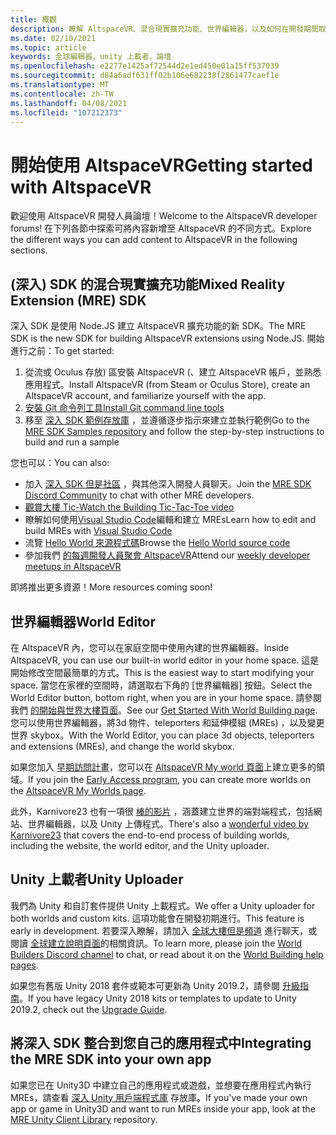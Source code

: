 ```yaml
---
title: 概觀
description: 瞭解 AltspaceVR、混合現實擴充功能、世界編輯器，以及如何在開發期間取得協助。
ms.date: 02/10/2021
ms.topic: article
keywords: 全球編輯器，unity 上載者，論壇
ms.openlocfilehash: e2277e1425af72544d2e1ed450e01a15ff537039
ms.sourcegitcommit: d84a6adf631ff02b106e682238f2861477caef1e
ms.translationtype: MT
ms.contentlocale: zh-TW
ms.lasthandoff: 04/08/2021
ms.locfileid: "107212373"
---
```

# <a name="getting-started-with-altspacevr"></a><span data-ttu-id="20a1b-104">開始使用 AltspaceVR</span><span class="sxs-lookup"><span data-stu-id="20a1b-104">Getting started with AltspaceVR</span></span>

<span data-ttu-id="20a1b-105">歡迎使用 AltspaceVR 開發人員論壇！</span><span class="sxs-lookup"><span data-stu-id="20a1b-105">Welcome to the AltspaceVR developer forums!</span></span> <span data-ttu-id="20a1b-106">在下列各節中探索可將內容新增至 AltspaceVR 的不同方式。</span><span class="sxs-lookup"><span data-stu-id="20a1b-106">Explore the different ways you can add content to AltspaceVR in the following sections.</span></span>

## <a name="mixed-reality-extension-mre-sdk"></a><span data-ttu-id="20a1b-107"> (深入) SDK 的混合現實擴充功能</span><span class="sxs-lookup"><span data-stu-id="20a1b-107">Mixed Reality Extension (MRE) SDK</span></span>

<span data-ttu-id="20a1b-108">深入 SDK 是使用 Node.JS 建立 AltspaceVR 擴充功能的新 SDK。</span><span class="sxs-lookup"><span data-stu-id="20a1b-108">The MRE SDK is the new SDK for building AltspaceVR extensions using Node.JS.</span></span> <span data-ttu-id="20a1b-109">開始進行之前：</span><span class="sxs-lookup"><span data-stu-id="20a1b-109">To get started:</span></span>

1. <span data-ttu-id="20a1b-110">從流或 Oculus 存放) 區安裝 AltspaceVR (、建立 AltspaceVR 帳戶，並熟悉應用程式。</span><span class="sxs-lookup"><span data-stu-id="20a1b-110">Install AltspaceVR (from Steam or Oculus Store), create an AltspaceVR account, and familiarize yourself with the app.</span></span>
2. [<span data-ttu-id="20a1b-111">安裝 Git 命令列工具</span><span class="sxs-lookup"><span data-stu-id="20a1b-111">Install Git command line tools</span></span>](https://git-scm.com/book/en/v2/Getting-Started-Installing-Git)
3. <span data-ttu-id="20a1b-112">移至 [深入 SDK 範例存放庫](https://github.com/Microsoft/mixed-reality-extension-sdk-samples) ，並遵循逐步指示來建立並執行範例</span><span class="sxs-lookup"><span data-stu-id="20a1b-112">Go to the [MRE SDK Samples repository](https://github.com/Microsoft/mixed-reality-extension-sdk-samples) and follow the step-by-step instructions to build and run a sample</span></span>

<span data-ttu-id="20a1b-113">您也可以：</span><span class="sxs-lookup"><span data-stu-id="20a1b-113">You can also:</span></span>

* <span data-ttu-id="20a1b-114">加入 [深入 SDK 但是社區](https://discord.com/invite/xyBcQec) ，與其他深入開發人員聊天。</span><span class="sxs-lookup"><span data-stu-id="20a1b-114">Join the [MRE SDK Discord Community](https://discord.com/invite/xyBcQec) to chat with other MRE developers.</span></span>
* [<span data-ttu-id="20a1b-115">觀賞大樓 Tic-</span><span class="sxs-lookup"><span data-stu-id="20a1b-115">Watch the Building Tic-Tac-Toe video</span></span>](https://www.youtube.com/watch?v=DQHrdK9JSXI&ab_channel=AltspaceVR)
* <span data-ttu-id="20a1b-116">瞭解如何使用[Visual Studio Code](https://github.com/Microsoft/mixed-reality-extension-sdk#using-visual-studio-code)編輯和建立 MREs</span><span class="sxs-lookup"><span data-stu-id="20a1b-116">Learn how to edit and build MREs with [Visual Studio Code](https://github.com/Microsoft/mixed-reality-extension-sdk#using-visual-studio-code)</span></span>
* <span data-ttu-id="20a1b-117">流覽 [Hello World 來源程式碼](https://github.com/Microsoft/mixed-reality-extension-sdk-samples/tree/master/samples/hello-world)</span><span class="sxs-lookup"><span data-stu-id="20a1b-117">Browse the [Hello World source code](https://github.com/Microsoft/mixed-reality-extension-sdk-samples/tree/master/samples/hello-world)</span></span>
* <span data-ttu-id="20a1b-118">參加我們 [的每週開發人員聚會 AltspaceVR](https://account.altvr.com/channels/sdk)</span><span class="sxs-lookup"><span data-stu-id="20a1b-118">Attend our [weekly developer meetups in AltspaceVR](https://account.altvr.com/channels/sdk)</span></span>

<span data-ttu-id="20a1b-119">即將推出更多資源！</span><span class="sxs-lookup"><span data-stu-id="20a1b-119">More resources coming soon!</span></span>

## <a name="world-editor"></a><span data-ttu-id="20a1b-120">世界編輯器</span><span class="sxs-lookup"><span data-stu-id="20a1b-120">World Editor</span></span>

<span data-ttu-id="20a1b-121">在 AltspaceVR 內，您可以在家庭空間中使用內建的世界編輯器。</span><span class="sxs-lookup"><span data-stu-id="20a1b-121">Inside AltspaceVR, you can use our built-in world editor in your home space.</span></span> <span data-ttu-id="20a1b-122">這是開始修改空間最簡單的方式。</span><span class="sxs-lookup"><span data-stu-id="20a1b-122">This is the easiest way to start modifying your space.</span></span> <span data-ttu-id="20a1b-123">當您在家裡的空間時，請選取右下角的 [世界編輯器] 按鈕。</span><span class="sxs-lookup"><span data-stu-id="20a1b-123">Select the World Editor button, bottom right, when you are in your home space.</span></span> <span data-ttu-id="20a1b-124">請參閱我們 [的開始與世界大樓頁面](../world-building/world-building-getting-started.md)。</span><span class="sxs-lookup"><span data-stu-id="20a1b-124">See our [Get Started With World Building page](../world-building/world-building-getting-started.md).</span></span> <span data-ttu-id="20a1b-125">您可以使用世界編輯器，將3d 物件、teleporters 和延伸模組 (MREs) ，以及變更世界 skybox。</span><span class="sxs-lookup"><span data-stu-id="20a1b-125">With the World Editor, you can place 3d objects, teleporters and extensions (MREs), and change the world skybox.</span></span>

<span data-ttu-id="20a1b-126">如果您加入 [早期訪問計畫](../world-building/early-access.md)，您可以在 [AltspaceVR My world 頁面](https://account.altvr.com/users/sign_in)上建立更多的領域。</span><span class="sxs-lookup"><span data-stu-id="20a1b-126">If you join the [Early Access program](../world-building/early-access.md), you can create more worlds on the [AltspaceVR My Worlds page](https://account.altvr.com/users/sign_in).</span></span>

<span data-ttu-id="20a1b-127">此外，Karnivore23 也有一項很 [棒的影片](https://www.youtube.com/watch?v=G8xgR3cDMjk&ab_channel=MarkGill) ，涵蓋建立世界的端對端程式，包括網站、世界編輯器，以及 Unity 上傳程式。</span><span class="sxs-lookup"><span data-stu-id="20a1b-127">There's also a [wonderful video by Karnivore23](https://www.youtube.com/watch?v=G8xgR3cDMjk&ab_channel=MarkGill) that covers the end-to-end process of building worlds, including the website, the world editor, and the Unity uploader.</span></span>

## <a name="unity-uploader"></a><span data-ttu-id="20a1b-128">Unity 上載者</span><span class="sxs-lookup"><span data-stu-id="20a1b-128">Unity Uploader</span></span>

<span data-ttu-id="20a1b-129">我們為 Unity 和自訂套件提供 Unity 上載程式。</span><span class="sxs-lookup"><span data-stu-id="20a1b-129">We offer a Unity uploader for both worlds and custom kits.</span></span> <span data-ttu-id="20a1b-130">這項功能會在開發初期進行。</span><span class="sxs-lookup"><span data-stu-id="20a1b-130">This feature is early in development.</span></span> <span data-ttu-id="20a1b-131">若要深入瞭解，請加入 [全球大樓但是頻道](https://discord.com/invite/Kp59Frb) 進行聊天，或閱讀 [全球建立說明頁面](../world-building/getting-help.md)的相關資訊。</span><span class="sxs-lookup"><span data-stu-id="20a1b-131">To learn more, please join the [World Builders Discord channel](https://discord.com/invite/Kp59Frb) to chat, or read about it on the [World Building help pages](../world-building/getting-help.md).</span></span>

<span data-ttu-id="20a1b-132">如果您有舊版 Unity 2018 套件或範本可更新為 Unity 2019.2，請參閱 [升級指南](https://developer.altvr.com/upgrade-2019-2/)。</span><span class="sxs-lookup"><span data-stu-id="20a1b-132">If you have legacy Unity 2018 kits or templates to update to Unity 2019.2, check out the [Upgrade Guide](https://developer.altvr.com/upgrade-2019-2/).</span></span>

## <a name="integrating-the-mre-sdk-into-your-own-app"></a><span data-ttu-id="20a1b-133">將深入 SDK 整合到您自己的應用程式中</span><span class="sxs-lookup"><span data-stu-id="20a1b-133">Integrating the MRE SDK into your own app</span></span>

<span data-ttu-id="20a1b-134">如果您已在 Unity3D 中建立自己的應用程式或遊戲，並想要在應用程式內執行 MREs，請查看 [深入 Unity 用戶端程式庫](https://github.com/Microsoft/mixed-reality-extension-unity) 存放庫。</span><span class="sxs-lookup"><span data-stu-id="20a1b-134">If you've made your own app or game in Unity3D and want to run MREs inside your app, look at the [MRE Unity Client Library](https://github.com/Microsoft/mixed-reality-extension-unity) repository.</span></span>

